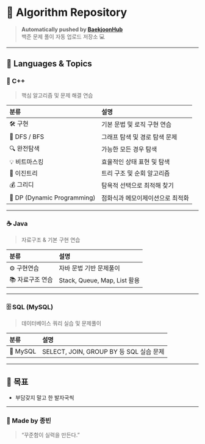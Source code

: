 # 🧠 Algorithm Repository  

> **Automatically pushed by [BaekjoonHub](https://github.com/BaekjoonHub/BaekjoonHub)**  
> 백준 문제 풀이 자동 업로드 저장소 💻  

---

## 🚀 Languages & Topics  

### 🧩 C++
> 핵심 알고리즘 및 문제 해결 연습  

| 분류 | 설명 |
|:--|:--|
| 🛠 구현 | 기본 문법 및 로직 구현 연습 |
| 🌲 DFS / BFS | 그래프 탐색 및 경로 탐색 문제 |
| 🔍 완전탐색 | 가능한 모든 경우 탐색 |
| 💡 비트마스킹 | 효율적인 상태 표현 및 탐색 |
| 🌳 이진트리 | 트리 구조 및 순회 알고리즘 |
| 💰 그리디 | 탐욕적 선택으로 최적해 찾기 |
| 🧮 DP (Dynamic Programming) | 점화식과 메모이제이션으로 최적화 |

---

### ☕ Java  
> 자료구조 & 기본 구현 연습  

| 분류 | 설명 |
|:--|:--|
| ⚙️ 구현연습 | 자바 문법 기반 문제풀이 |
| 📚 자료구조 연습 | Stack, Queue, Map, List 활용 |

---

### 🗄 SQL (MySQL)  
> 데이터베이스 쿼리 실습 및 문제풀이  

| 분류 | 설명 |
|:--|:--|
| 💾 MySQL | SELECT, JOIN, GROUP BY 등 SQL 실습 문제 |

---

## 🏁 목표  
- 부담갖지 말고 한 발자국씩

---

### 🌟 Made by 종빈  
> “꾸준함이 실력을 만든다.”  
